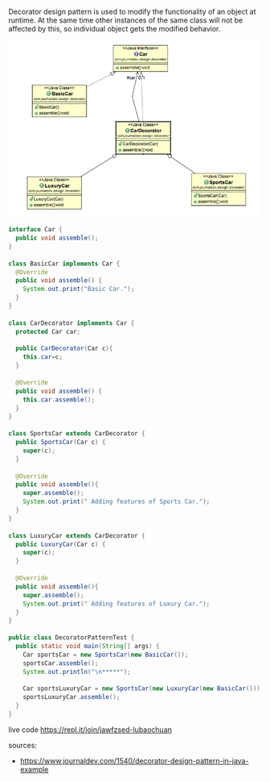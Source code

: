Decorator design pattern is used to modify the functionality
of an object at runtime. At the same time other instances of
the same class will not be affected by this, so individual object
gets the modified behavior.

![decorator](images/decorator.png)

```java
interface Car {
  public void assemble();
}

class BasicCar implements Car {
  @Override
  public void assemble() {
    System.out.print("Basic Car.");
  }
}

class CarDecorator implements Car {
  protected Car car;

  public CarDecorator(Car c){
    this.car=c;
  }

  @Override
  public void assemble() {
    this.car.assemble();
  }
}

class SportsCar extends CarDecorator {
  public SportsCar(Car c) {
    super(c);
  }

  @Override
  public void assemble(){
    super.assemble();
    System.out.print(" Adding features of Sports Car.");
  }
}

class LuxuryCar extends CarDecorator {
  public LuxuryCar(Car c) {
    super(c);
  }

  @Override
  public void assemble(){
    super.assemble();
    System.out.print(" Adding features of Luxury Car.");
  }
}

public class DecoratorPatternTest {
  public static void main(String[] args) {
    Car sportsCar = new SportsCar(new BasicCar());
    sportsCar.assemble();
    System.out.println("\n*****");

    Car sportsLuxuryCar = new SportsCar(new LuxuryCar(new BasicCar()));
    sportsLuxuryCar.assemble();
  }
}
```

live code https://repl.it/join/jawfzsed-lubaochuan

sources:
* https://www.journaldev.com/1540/decorator-design-pattern-in-java-example
